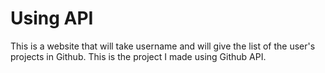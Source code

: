 # Using API
This is a website that will take username and will give the list of the user's projects in Github. This is the project I made using Github API.
